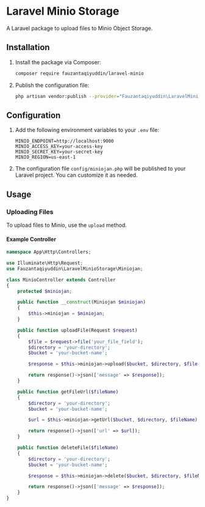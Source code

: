 # Laravel Minio Storage

A Laravel package to upload files to Minio Object Storage.

## Installation

1. Install the package via Composer:

    ```bash
    composer require fauzantaqiyuddin/laravel-minio
    ```

2. Publish the configuration file:

    ```bash
    php artisan vendor:publish --provider="Fauzantaqiyuddin\LaravelMinio\MiniojanServiceProvider" 
    ```

## Configuration

1. Add the following environment variables to your `.env` file:

    ```env
    MINIO_ENDPOINT=http://localhost:9000
    MINIO_ACCESS_KEY=your-access-key
    MINIO_SECRET_KEY=your-secret-key
    MINIO_REGION=us-east-1
    ```

2. The configuration file `config/miniojan.php` will be published to your Laravel project. You can customize it as needed.

## Usage

### Uploading Files

To upload files to Minio, use the `upload` method.

#### Example Controller

```php
namespace App\Http\Controllers;

use Illuminate\Http\Request;
use Fauzantaqiyuddin\LaravelMinioStorage\Miniojan;

class MinioController extends Controller
{
    protected $miniojan;

    public function __construct(Miniojan $miniojan)
    {
        $this->miniojan = $miniojan;
    }

    public function uploadFile(Request $request)
    {
        $file = $request->file('your_file_field');
        $directory = 'your-directory';
        $bucket = 'your-bucket-name';

        $response = $this->miniojan->upload($bucket, $directory, $file->getPathname());

        return response()->json(['message' => $response]);
    }

    public function getFileUrl($fileName)
    {
        $directory = 'your-directory';
        $bucket = 'your-bucket-name';

        $url = $this->miniojan->getUrl($bucket, $directory, $fileName);

        return response()->json(['url' => $url]);
    }

    public function deleteFile($fileName)
    {
        $directory = 'your-directory';
        $bucket = 'your-bucket-name';

        $response = $this->miniojan->delete($bucket, $directory, $fileName);

        return response()->json(['message' => $response]);
    }
}
